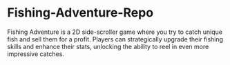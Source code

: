 # Fishing-Adventure-Repo
 Fishing Adventure is a 2D side-scroller game where you try to catch unique fish and sell them for a profit. Players can strategically upgrade their fishing skills and enhance their stats, unlocking the ability to reel in even more impressive catches.
